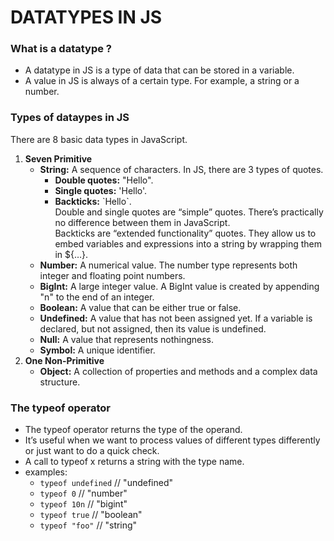 # DATATYPES IN JS

### What is a datatype ?
* A datatype in JS is a type of data that can be stored in a variable.
* A value in JS is always of a certain type. For example, a string or a number.

### Types of dataypes in JS
There are 8 basic data types in JavaScript. <br/>
1. <b>Seven Primitive</b>
    * <b>String:</b> A sequence of characters. In JS, there are 3 types of quotes.
        * <b>Double quotes:</b> "Hello".
        * <b>Single quotes:</b> 'Hello'.
        * <b>Backticks:</b> \`Hello\`. <br/>
        Double and single quotes are “simple” quotes. There’s practically no difference between them in JavaScript. <br/>
        Backticks are “extended functionality” quotes. They allow us to embed variables and expressions into a string by wrapping them in ${…}.
    * <b>Number:</b> A numerical value. The number type represents both integer and floating point numbers.
    * <b>BigInt:</b> A large integer value. A BigInt value is created by appending "n" to the end of an integer.
    * <b>Boolean:</b> A value that can be either true or false.
    * <b>Undefined:</b> A value that has not been assigned yet. If a variable is declared, but not assigned, then its value is undefined.
    * <b>Null:</b> A value that represents nothingness.
    * <b>Symbol:</b> A unique identifier.
2. <b>One Non-Primitive</b>
    * <b>Object:</b> A collection of properties and methods and a complex data structure.

### The typeof operator
* The typeof operator returns the type of the operand.
* It’s useful when we want to process values of different types differently or just want to do a quick check.
* A call to typeof x returns a string with the type name.
* examples:
    * `typeof undefined`    // "undefined"
    * `typeof 0`            // "number"
    * `typeof 10n`          // "bigint"
    * `typeof true`         // "boolean"
    * `typeof "foo"`        // "string"



